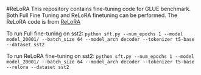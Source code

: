 #ReLoRA
This repository contains fine-tuning code for GLUE benchmark. Both Full Fine Tuning and ReLoRA finetuning can be performed. The ReLoRA  code is from [ReLoRA](https://github.com/Guitaricet/gpt-neox/tree/relora/megatron/relora)

To run Full fine-tuning on sst2:
```python sft.py --num_epochs 1 --model model_20001/ --batch_size 64 --model_arch decoder --tokenizer t5-base --dataset sst2```

To run ReLoRA fine-tuning on sst2:
```python sft.py --num_epochs 1 --model model_20001/ --batch_size 64 --model_arch decoder --tokenizer t5-base --relora --dataset sst2```
